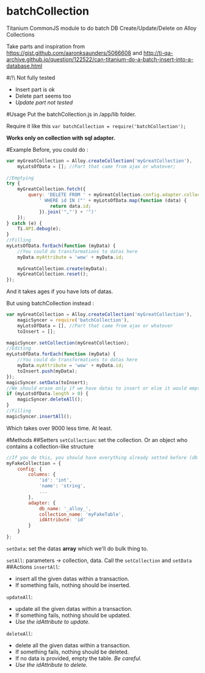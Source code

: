 # batchCollection
Titanium CommonJS module to do batch DB Create/Update/Delete on Alloy Collections

Take parts and inspiration from https://gist.github.com/aaronksaunders/5066608 and http://ti-qa-archive.github.io/question/122522/can-titanium-do-a-batch-insert-into-a-database.html

#/!\ Not fully tested 
* Insert part is ok
* Delete part seems too
* *Update part not tested*

#Usage
Put the batchCollection.js in /app/lib folder.

Require it like this `var batchCollection = require('batchCollection');`

**Works only on collection with sql adapter.**

#Example
Before, you could do :
```javascript
var myGreatCollection = Alloy.createCollection('myGreatCollection'),
    myLotsOfData = []; //Part that came from ajax or whatever;
 
//Emptying
try {
    myGreatCollection.fetch({
        query: 'DELETE FROM ' + myGreatCollection.config.adapter.collection_name +
            ' WHERE id IN ("' + myLotsOfData.map(function (data) {
                return data.id;
            }).join('","') + '")'
    });
} catch (e) {
    Ti.API.debug(e);
}
//Filling
myLotsOfData.forEach(function (myData) {
    //You could do transformations to datas here
    myData.myAttribute = 'wow' + myData.id;
    
    myGreatCollection.create(myData);
    myGreatCollection.reset();
});
```
And it takes ages if you have lots of datas.

But using batchCollection instead :
```javascript
var myGreatCollection = Alloy.createCollection('myGreatCollection'),
    magicSyncer = require('batchCollection'),
    myLotsOfData = [], //Part that came from ajax or whatever
    toInsert = [];
 
magicSyncer.setCollection(myGreatCollection);
//Editing
myLotsOfData.forEach(function (myData) {
    //You could do transformations to datas here
    myData.myAttribute = 'wow' + myData.id;
    toInsert.push(myData);
});
magicSyncer.setData(toInsert);
//We should erase only if we have datas to insert or else it would empty the whole DB (by design)
if (myLotsOfData.length > 0) {
    magicSyncer.deleteAll();
}
//Filling
magicSyncer.insertAll();
```
Which takes over 9000 less time. At least.

#Methods
##Setters
`setCollection`: set the collection. Or an object who contains a collection-like structure
```javascript
//If you do this, you should have everything already setted before (db and table install)
myFakeCollection = {
    config: {
        columns: {
            'id': 'int',
            'name': 'string',
            ...
        },
        adapter: {
            db_name: '_alloy_',
            collection_name: 'myFakeTable',
            idAttribute: 'id'
        }
    }
};
```
`setData`: set the datas **array** which we'll do bulk thing to.

`setAll`: parameters -> collection, data. Call the `setCollection` and `setData`
##Actions
`insertAll`: 
* insert all the given datas within a transaction. 
* If something fails, nothing should be inserted.

`updateAll`: 
* update all the given datas within a transaction. 
* If something fails, nothing should be updated. 
* *Use the idAttribute to update.*

`deleteAll`: 
* delete all the given datas within a transaction. 
* If something fails, nothing should be deleted. 
* If no data is provided, empty the table. *Be careful.* 
* *Use the idAttribute to delete.*
